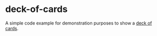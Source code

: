 # deck-of-cards
A simple code example for demonstration purposes to show a [deck of cards](https://onmars.ca/deckofcards/).
